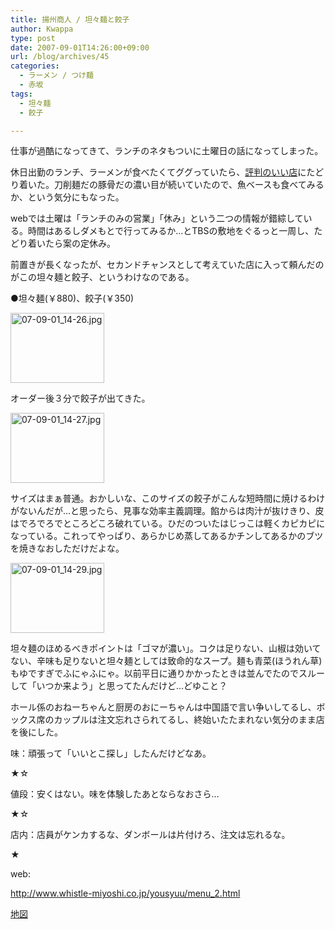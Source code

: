 ```yaml
---
title: 揚州商人 / 坦々麺と餃子
author: Kwappa
type: post
date: 2007-09-01T14:26:00+09:00
url: /blog/archives/45
categories:
  - ラーメン / つけ麺
  - 赤坂
tags:
  - 坦々麺
  - 餃子

---
```

仕事が過酷になってきて、ランチのネタもついに土曜日の話になってしまった。
  
休日出勤のランチ、ラーメンが食べたくてググっていたら、<a href="http://www5a.biglobe.ne.jp/~tacky/rdb1000/rdb-1073-akatonbo.htm" target="_blank" rel="noopener noreferrer">評判のいい店</a>にたどり着いた。刀削麺だの豚骨だの濃い目が続いていたので、魚ベースも食べてみるか、という気分にもなった。
  
webでは土曜は「ランチのみの営業」「休み」という二つの情報が錯綜している。時間はあるしダメもとで行ってみるか…とTBSの敷地をぐるっと一周し、たどり着いたら案の定休み。
  
前置きが長くなったが、セカンドチャンスとして考えていた店に入って頼んだのがこの坦々麺と餃子、というわけなのである。
  
●坦々麺(￥880)、餃子(￥350)
  
<a href="http://akasakalunch.up.seesaa.net/image/07-09-01_14-26.jpg" target="_blank" rel="noopener noreferrer"><img src="http://akasakalunch.up.seesaa.net/image/07-09-01_14-26-thumbnail2.jpg" border="0" alt="07-09-01_14-26.jpg" width="150" height="112" /></a>
  
オーダー後３分で餃子が出てきた。
  
<a href="http://akasakalunch.up.seesaa.net/image/07-09-01_14-27.jpg" target="_blank" rel="noopener noreferrer"><img src="http://akasakalunch.up.seesaa.net/image/07-09-01_14-27-thumbnail2.jpg" border="0" alt="07-09-01_14-27.jpg" width="150" height="112" /></a>
  
サイズはまぁ普通。おかしいな、このサイズの餃子がこんな短時間に焼けるわけがないんだが…と思ったら、見事な効率主義調理。餡からは肉汁が抜けきり、皮はでろでろでところどころ破れている。ひだのついたはじっこは軽くカピカピになっている。これってやっぱり、あらかじめ蒸してあるかチンしてあるかのブツを焼きなおしただけだよな。
  
<a href="http://akasakalunch.up.seesaa.net/image/07-09-01_14-29.jpg" target="_blank" rel="noopener noreferrer"><img src="http://akasakalunch.up.seesaa.net/image/07-09-01_14-29-thumbnail2.jpg" border="0" alt="07-09-01_14-29.jpg" width="150" height="112" /></a>
  
坦々麺のほめるべきポイントは「ゴマが濃い」。コクは足りない、山椒は効いてない、辛味も足りないと坦々麺としては致命的なスープ。麺も青菜(ほうれん草)もゆですぎでふにゃふにゃ。以前平日に通りかかったときは並んでたのでスルーして「いつか来よう」と思ってたんだけど…どゆこと？
  
ホール係のおねーちゃんと厨房のおにーちゃんは中国語で言い争いしてるし、ボックス席のカップルは注文忘れさられてるし、終始いたたまれない気分のまま店を後にした。
  
味：頑張って「いいとこ探し」したんだけどなあ。
  
★☆
  
値段：安くはない。味を体験したあとならなおさら…
  
★☆
  
店内：店員がケンカするな、ダンボールは片付けろ、注文は忘れるな。
  
★
  
web:
  
http://www.whistle-miyoshi.co.jp/yousyuu/menu_2.html
  
<a href="http://maps.google.co.jp/maps?q=%E6%B8%AF%E5%8C%BA%E8%B5%A4%E5%9D%82%EF%BC%93%EF%BC%8D%EF%BC%91%EF%BC%97%EF%BC%8D%EF%BC%98&hl=ja&ie=UTF8&z=17&iwloc=addr&om=1" target="_blank" rel="noopener noreferrer">地図</a>
